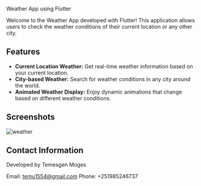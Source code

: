  Weather App using Flutter

Welcome to the Weather App developed with Flutter! This application allows users to check the weather conditions of their current location or any other city.

## Features

- **Current Location Weather:** Get real-time weather information based on your current location.
- **City-based Weather:** Search for weather conditions in any city around the world.
- **Animated Weather Display:** Enjoy dynamic animations that change based on different weather conditions.

## Screenshots

![weather](https://github.com/Temesgen-moges/weather-app-by-using-flutter-/assets/117896449/37c946ef-80bb-4517-bedc-c7fc6952b515)



## Contact Information
Developed by Temesgen Moges

Email: temu1554@gmail.com
Phone: +251985246737
